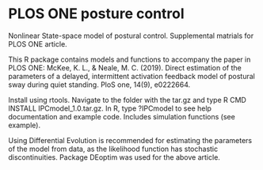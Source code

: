 # PLOS ONE posture control
Nonlinear State-space model of postural control. Supplemental matrials for PLOS ONE article.

This R package contains models and functions to accompany the paper in PLOS ONE:
McKee, K. L., & Neale, M. C. (2019). Direct estimation of the parameters of a delayed, intermittent activation feedback model of postural sway during quiet standing. PloS one, 14(9), e0222664.

Install using rtools. Navigate to the folder with the tar.gz and type R CMD INSTALL IPCmodel_1.0.tar.gz.
In R, type ?IPCmodel to see help documentation and example code.
Includes simulation functions (see example).

Using Differential Evolution is recommended for estimating the parameters of the model from data, as the likelihood function has stochastic discontinuities.
Package DEoptim was used for the above article.
